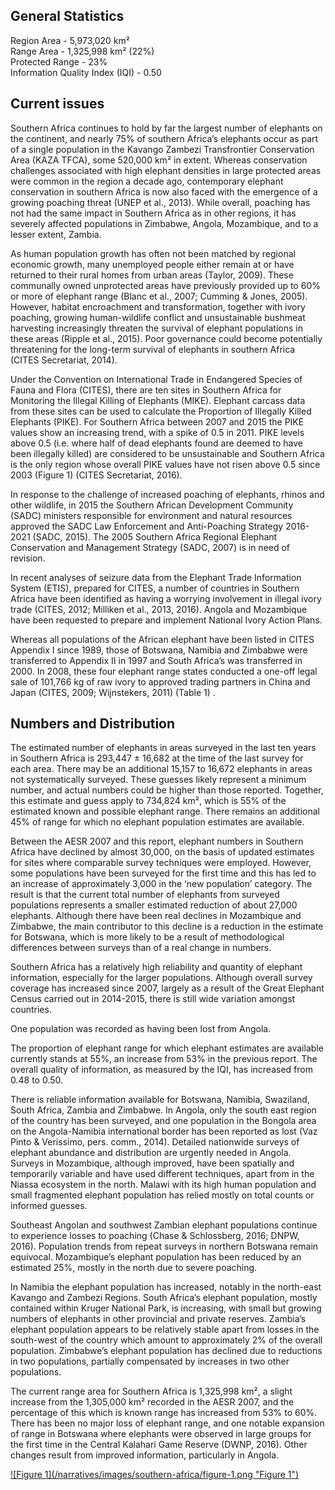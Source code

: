 ## General Statistics

Region Area - 5,973,020 km²<br />
Range Area - 1,325,998  km² (22%)<br />
Protected Range - 23%<br />
Information Quality Index (IQI) - 0.50

## Current issues

Southern Africa continues to hold by far the largest number of elephants on the continent, and nearly 75% of southern Africa’s elephants occur as part of a single population in the Kavango Zambezi Transfrontier Conservation Area (KAZA TFCA), some 520,000 km² in extent. Whereas conservation challenges associated with high elephant densities in large protected areas were common in the region a decade ago, contemporary elephant conservation in southern Africa is now also faced with the emergence of a growing poaching threat (UNEP et al., 2013). While overall, poaching has not had the same impact in Southern Africa as in other regions, it has severely affected populations in Zimbabwe, Angola, Mozambique, and to a lesser extent, Zambia. 

As human population growth has often not been matched by regional economic growth, many unemployed people either remain at or have returned to their rural homes from urban areas (Taylor, 2009). These communally owned unprotected areas have previously provided up to 60% or more of elephant range (Blanc et al., 2007; Cumming & Jones, 2005). However, habitat encroachment and transformation, together with ivory poaching, growing human-wildlife conflict and unsustainable bushmeat harvesting increasingly threaten the survival of elephant populations in these areas (Ripple et al., 2015). Poor governance could become potentially threatening for the long-term survival of elephants in southern Africa (CITES Secretariat, 2014). 

Under the Convention on International Trade in Endangered Species of Fauna and Flora (CITES), there are ten sites in Southern Africa for Monitoring the Illegal Killing of Elephants (MIKE). Elephant carcass data from these sites can be used to calculate the Proportion of Illegally Killed Elephants (PIKE). For Southern Africa between 2007 and 2015 the PIKE values show an increasing trend, with a spike of 0.5 in 2011. PIKE levels above 0.5 (i.e. where half of dead elephants found are deemed to have been illegally killed) are considered to be unsustainable and Southern Africa is the only region whose overall PIKE values have not risen above 0.5 since 2003 (Figure 1) (CITES Secretariat, 2016). 

In response to the challenge of increased poaching of elephants, rhinos and other wildlife, in 2015 the Southern African Development Community (SADC) ministers responsible for environment and natural resources approved the SADC Law Enforcement and Anti-Poaching Strategy 2016-2021 (SADC, 2015). The 2005 Southern Africa Regional Elephant Conservation and Management Strategy (SADC, 2007) is in need of revision.

In recent analyses of seizure data from the Elephant Trade Information System (ETIS), prepared for CITES, a number of countries in Southern Africa have been identified as having a worrying involvement in illegal ivory trade (CITES, 2012; Milliken et al., 2013, 2016). Angola and Mozambique have been requested to prepare and implement National Ivory Action Plans. 

Whereas all populations of the African elephant have been listed in CITES Appendix I since 1989, those of Botswana, Namibia and Zimbabwe were transferred to Appendix II in 1997 and South Africa’s was transferred in 2000. In 2008, these four elephant range states conducted a one-off legal sale of 101,766 kg of raw ivory to approved trading partners in China and Japan (CITES, 2009; Wijnstekers, 2011) (Table 1) . 

## Numbers and Distribution

The estimated number of elephants in areas surveyed in the last ten years in Southern Africa is 293,447 ± 16,682 at the time of the last survey for each area. There may be an additional 15,157 to 16,672 elephants in areas not systematically surveyed. These guesses likely represent a minimum number, and actual numbers could be higher than those reported. Together, this estimate and guess apply to 734,824 km², which is 55% of the estimated known and possible elephant range. There remains an additional 45% of range for which no elephant population estimates are available.

Between the AESR 2007 and this report, elephant numbers in Southern Africa have declined by almost 30,000, on the basis of updated estimates for sites where comparable survey techniques were employed. However, some populations have been surveyed for the first time and this has led to an increase of approximately 3,000 in the ‘new population’ category.  The result is that the current total number of elephants from surveyed populations represents a smaller estimated reduction of about 27,000 elephants. Although there have been real declines in Mozambique and Zimbabwe, the main contributor to this decline is a reduction in the estimate for Botswana, which is more likely to be a result of methodological differences between surveys than of a real change in numbers. 

Southern Africa has a relatively high reliability and quantity of elephant information, especially for the larger populations. Although overall survey coverage has increased since 2007, largely as a result of the Great Elephant Census carried out in 2014-2015, there is still wide variation amongst countries. 

One population was recorded as having been lost from Angola. 

The proportion of elephant range for which elephant estimates are available currently stands at 55%, an increase from 53% in the previous report. The overall quality of information, as measured by the IQI, has increased from 0.48 to 0.50.

There is reliable information available for Botswana, Namibia, Swaziland, South Africa, Zambia and Zimbabwe. In Angola, only the south east region of the country has been surveyed, and one population in the Bongola area on the Angola-Namibia international border has been reported as lost (Vaz Pinto & Verissimo, pers. comm., 2014). Detailed nationwide surveys of elephant abundance and distribution are urgently needed in Angola. Surveys in Mozambique, although improved, have been spatially and temporarily variable and have used different techniques, apart from in the Niassa ecosystem in the north. Malawi with its high human population and small fragmented elephant population has relied mostly on total counts or informed guesses. 

Southeast Angolan and southwest  Zambian elephant populations continue to experience losses to poaching (Chase & Schlossberg, 2016; DNPW, 2016). Population trends from repeat surveys in northern Botswana remain equivocal. Mozambique’s elephant population has been reduced by an estimated 25%, mostly in the north due to severe poaching. 

In Namibia the elephant population has increased, notably in the north-east Kavango and Zambezi Regions. South Africa’s elephant population, mostly contained within Kruger National Park, is increasing, with small but growing numbers of elephants in other provincial and private reserves. Zambia’s elephant population appears to be relatively stable apart from losses in the south-west of the country which amount to approximately 2% of the overall population. Zimbabwe’s elephant population has declined due to reductions in two populations, partially compensated by increases in two other populations.

The current range area for Southern Africa is 1,325,998 km², a slight increase from the 1,305,000 km² recorded in the AESR 2007, and the percentage of this which is known range has increased from 53% to 60%. There has been no major loss of elephant range, and one notable expansion of range in Botswana where elephants were observed in large groups for the first time in the Central Kalahari Game Reserve (DWNP, 2016). Other changes result from improved information, particularly in Angola.

<a href="/narratives/images/southern-africa/figure-1.png" target="_blank">
  ![Figure 1](/narratives/images/southern-africa/figure-1.png "Figure 1")
</a>